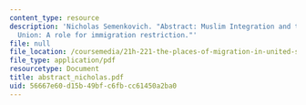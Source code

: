 ```yaml
---
content_type: resource
description: 'Nicholas Semenkovich. "Abstract: Muslim Integration and the European
  Union: A role for immigration restriction."'
file: null
file_location: /coursemedia/21h-221-the-places-of-migration-in-united-states-history-fall-2006/56667e60d15b49bfc6fbcc61450a2ba0_abstract_nicholas.pdf
file_type: application/pdf
resourcetype: Document
title: abstract_nicholas.pdf
uid: 56667e60-d15b-49bf-c6fb-cc61450a2ba0
---
```

